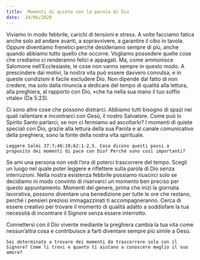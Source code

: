 ```yaml
---
title:  Momenti di quiete con la parola di Dio
date:  24/06/2020
---
```


Viviamo in modo febbrile, carichi di tensioni e stress. A volte facciamo fatica anche solo ad andare avanti, a sopravvivere, a garantire il cibo in tavola. Oppure diventiamo frenetici perché desideriamo sempre di più, anche quando abbiamo tutto quello che occorre. Vogliamo possedere quelle cose che crediamo ci renderanno felici e appagati. Ma, come ammonisce Salomone nell’Ecclesiaste, le cose non vanno sempre in questo modo. A prescindere dai motivi, la nostra vita può essere davvero convulsa, e in queste condizioni è facile escludere Dio. Non dipende dal fatto di non credere, ma solo dalla rinuncia a dedicare del tempo di qualità alla lettura, alla preghiera, al rapporto con Dio, «che ha nella sua mano il tuo soffio vitale» (Da 5:23). 

Ci sono altre cose che possono distrarci. Abbiamo tutti bisogno di spazi nei quali rallentare e incontrarci con Gesù, il nostro Salvatore. Come può lo Spirito Santo parlarci, se non ci fermiamo ad ascoltarlo? I momenti di quiete speciali con Dio, grazie alla lettura della sua Parola e al canale comunicativo della preghiera, sono la fonte della nostra vita spirituale.

`Leggere Salmi 37:7;46:10;62:1-2,5. Cosa dicono questi passi a proposito dei momenti di pace con Dio? Perché sono così importanti?`

Se ami una persona non vedi l’ora di poterci trascorrere del tempo. Scegli un luogo nel quale poter leggere e riflettere sulla parola di Dio senza interruzioni. Nella nostra esistenza febbrile possiamo riuscirci solo se decidiamo in modo convinto di riservarci un momento ben preciso per questo appuntamento. Momenti del genere, prima che inizi la giornata lavorativa, possono diventare una benedizione per tutte le ore che restano, perché i pensieri preziosi immagazzinati ti accompagneranno. Cerca di essere creativo per trovare il momento di qualità adatto a soddisfare la tua necessità di incontrare il Signore senza essere interrotto.

Connettersi con il Dio vivente mediante la preghiera cambia la tua vita come nessun’altra cosa e contribuisce a farti diventare sempre più simile a Gesù.

`Sei determinato a trovare dei momenti da trascorrere solo con il Signore? Come li trovi e quanto ti aiutano a conoscere meglio il suo amore?`